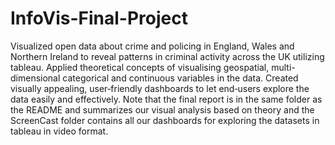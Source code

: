 # InfoVis-Final-Project

Visualized open data about crime and policing in England, Wales and Northern Ireland to reveal patterns in criminal activity across the UK utilizing tableau. Applied theoretical concepts of visualising geospatial, multi-dimensional categorical and continuous variables in the data. Created visually appealing, user‑friendly dashboards to let end‑users explore the data easily and effectively. Note that the final report is in the same folder as the README and summarizes our visual analysis based on theory and the ScreenCast folder contains all our dashboards for exploring the datasets in tableau in video format.  

